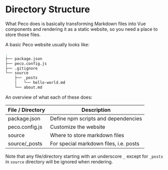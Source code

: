 # Directory Structure

What Peco does is basically transforming Markdown files into Vue components and rendering it as a static website, so you need a place to store those files.

A basic Peco website usually looks like:

```bash
.
├── package.json
├── peco.config.js
├── .gitignore
└── source
    ├── _posts
    │   └── hello-world.md
    └── about.md
```

An overview of what each of these does:

|File / Directory|Description|
|---|---|
|package.json|Define npm scripts and dependencies|
|peco.config.js|Customize the website|
|source|Where to store markdown files|
|source/_posts|For special markdown files, i.e. posts|

Note that any file/directory starting with an underscore `_` except for `_posts` in `source` directory will be ignored when rendering.